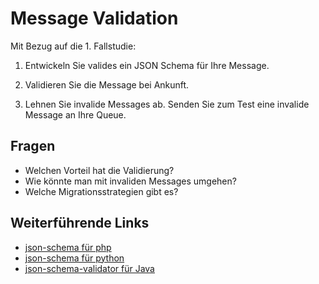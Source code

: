 # Message Validation

Mit Bezug auf die 1. Fallstudie:

1. Entwickeln Sie valides ein JSON Schema für Ihre Message.

2. Validieren Sie die Message bei Ankunft.

3. Lehnen Sie invalide Messages ab. Senden Sie zum Test eine invalide Message an Ihre Queue.

## Fragen
- Welchen Vorteil hat die Validierung?
- Wie könnte man mit invaliden Messages umgehen?
- Welche Migrationsstrategien gibt es?

## Weiterführende Links

- [json-schema für php](https://github.com/justinrainbow/json-schema)
- [json-schema für python](https://pypi.python.org/pypi/jsonschema)
- [json-schema-validator für Java](https://github.com/daveclayton/json-schema-validator)
